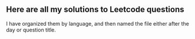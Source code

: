 ## Here are all my solutions to Leetcode questions

I have organized them by language, and then named the file either after the day or question title.
